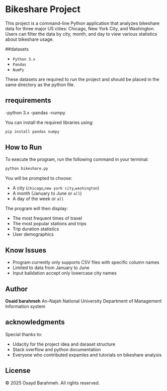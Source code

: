 # Bikeshare Project 

This project is a command-line Python application that analyzes bikeshare data for three major US cities: Chicago, New York City, and Washington. Users can filter the data by city, month, and day to view various statistics about bikeshare usage.

##datasets

- `Python 3.x`
- `Pandas`
- `NumPy`

These datasets are required to run the project and should be placed in the same directory as the python file. 
## rrequirements 

-python 3.x
-pandas 
-numpy 

You can install the required libraries using: 
```bash 
pip install pandas numpy
```
## How to Run 

To execute the program, run the following command in your terminal:

```bash 
python bikeshare.py
```
You will be prompted to choose:

- A city (`chicago`,`new york city`,`washington`)
- A month (January to June or `all`)
- A day of the week or `all`

The program will then display: 

- The most frequent times of travel 
- The most popular stations and trips 
- Trip duration statistics 
- User demographics


## Know Issues

- Program currently only supports CSV files with specific column names
- Limited to data from January to June
- Input balidation accept only lowercase city names



## Author

**Osaid barahmeh**
An-Najah National University
Department of Management Information system 

## acknowledgments

Special thanks to:

- Udacity for the project idea and daraset structure 
- Stack overflow and python documentation 
- Everyone who contributed expamles and tutorials on bikeshare analysis 

## License
© 2025 Osayd Barahmeh. All rights reserved.

